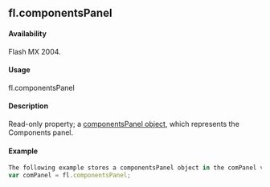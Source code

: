 ## fl.componentsPanel

#### Availability

Flash MX 2004.

#### Usage

fl.componentsPanel

#### Description

Read-only property; a [componentsPanel object](#!AdobeDocs/developers-animatesdk-docs/test/componentsPanel_object/componentsPanel_summary.md), which represents the Components panel.

#### Example

```javascript
The following example stores a componentsPanel object in the comPanel variable:
var comPanel = fl.componentsPanel;

```
